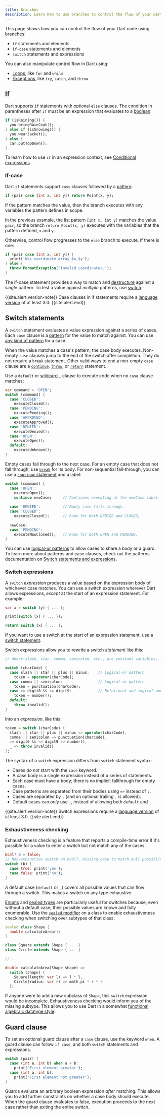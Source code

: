 ```yaml
---
title: Branches 
description: Learn how to use branches to control the flow of your Dart code.
---
```


This page shows how you can control the flow of your Dart code using branches:

- `if` statements and elements
- `if-case` statements and elements
- `switch` statements and expressions

You can also manipulate control flow in Dart using:

- [Loops][], like `for` and `while`
- [Exceptions][], like `try`, `catch`, and `throw`

## If

Dart supports `if` statements with optional `else` clauses. The condition in
parentheses after `if` must be an expression that evaluates to a [boolean][]:

<?code-excerpt "misc/lib/language_tour/control_flow.dart (if-else)"?>
```dart
if (isRaining()) {
  you.bringRainCoat();
} else if (isSnowing()) {
  you.wearJacket();
} else {
  car.putTopDown();
}
```

To learn how to use `if` in an expression context, see [Conditional expressions][]

### If-case

Dart `if` statements support `case` clauses followed by a [pattern][]: 

```dart
if (pair case [int x, int y]) return Point(x, y);
```

If the pattern matches the value,
then the branch executes with any variables the pattern defines in scope.

In the previous example,
the list pattern `[int x, int y]` matches the value `pair`,
so the branch `return Point(x, y)` executes with the variables that
the pattern defined, `x` and `y`.

Otherwise, control flow progresses to the `else` branch to execute, if there is one:

```dart 
if (pair case [int x, int y]) {
  print('Was coordinate array $x,$y');
} else {
  throw FormatException('Invalid coordinates.');
}
```

The if-case statement provides a way to match and
[destructure][] against a _single_ pattern. 
To test a value against _multiple_ patterns, use [switch](#switch).

{{site.alert.version-note}}
  Case clauses in if statements require
  a [language version][] of at least 3.0.
{{site.alert.end}}

<a id="switch"></a>
## Switch statements

A `switch` statement evaluates a value expression against a series of cases.
Each `case` clause is a [pattern][] for the value to match against.
You can use [any kind of pattern][] for a case.

When the value matches a case's pattern, the case body executes. 
Non-empty `case` clauses jump to the end of the switch after completion. They do
not require a `break` statement.
Other valid ways to end a non-empty `case` clause are a [`continue`][break],
[`throw`][], or [`return`][] statement.

Use a `default` or [wildcard `_`][] clause to execute code when no `case` clause matches:

```dart
var command = 'OPEN';
switch (command) {
  case 'CLOSED':
    executeClosed();
  case 'PENDING':
    executePending();
  case 'APPROVED':
    executeApproved();
  case 'DENIED':
    executeDenied();
  case 'OPEN':
    executeOpen();
  default:
    executeUnknown();
}
```

Empty cases fall through to the next case. 
For an empty case that does not fall through,
use [`break`][break] for its body.
For non-sequential fall-through,
you can use a [`continue` statement][break] and a label:

```dart
switch (command) {
  case 'OPEN':
    executeOpen();
    continue newCase;     // Continues executing at the newCase label.
  
  case 'DENIED':          // Empty case falls through.
  case 'CLOSED':
    executeClosed();      // Runs for both DENIED and CLOSED,
  
  newCase:
  case 'PENDING':
    executeNowClosed();   // Runs for both OPEN and PENDING.
}
```

You can use [logical-or patterns][] to allow cases to share a body or a guard.
To learn more about patterns and case clauses, 
check out the patterns documentation on [Switch statements and expressions][].

[Switch statements and expressions]: /language/patterns#switch-statements-and-expressions

### Switch expressions

A `switch` _expression_ produces a value based on the expression
body of whichever case matches. 
You can use a switch expression wherever Dart allows expressions,
_except_ at the start of an expression statement. For example:

```dart
var x = switch (y) { ... };

print(switch (x) { ... });

return switch (x) { ... };
```

If you want to use a switch at the start of an expression statement,
use a [switch statement](#switch-statements).

Switch expressions allow you to rewrite a switch _statement_ like this:

```dart
// Where slash, star, comma, semicolon, etc., are constant variables...

switch (charCode) {
  case slash || star || plus || minus:    // Logical-or pattern
    token = operator(charCode);
  case comma || semicolon:                // Logical-or pattern
    token = punctuation(charCode);
  case >= digit0 && <= digit9:            // Relational and logical-and patterns
    token = number();
  default:
    throw invalid();
}
```

Into an _expression_, like this:

```dart
token = switch (charCode) {
  slash || star || plus || minus => operator(charCode),
  comma || semicolon => punctuation(charCode),
  >= digit0 && <= digit9 => number(),
  _ => throw invalid()
};
```

The syntax of a `switch` expression differs from `switch` statement syntax:

- Cases _do not_ start with the `case` keyword.
- A case body is a single expression instead of a series of statements.
- Each case must have a body; there is no implicit fallthrough for empty cases.
- Case patterns are separated from their bodies using `=>` instead of `:`.
- Cases are separated by `,` (and an optional trailing `,` is allowed).
- Default cases can _only_ use `_`, instead of allowing both `default` and `_`.

{{site.alert.version-note}}
    Switch expressions require a [language version][] of at least 3.0.
{{site.alert.end}}

### Exhaustiveness checking

Exhaustiveness checking is a feature that reports a compile-time
error if it's possible for a value to enter a switch but not match any of the cases.

```dart
bool? b = false;
// Non-exhaustive switch on bool?, missing case to match null possiblity:
switch (b) {
  case true: print('yes');
  case false: print('no');
}
```

A default case (`default` or `_`) covers all possible values that can flow through
a switch. This makes a switch on any type exhaustive.

[Enums][enum] and [sealed types][sealed] are particularly useful for switches
because, even without a default case, their possible values are known and fully
enumerable. Use the [`sealed` modifier][sealed] on a class to enable
exhaustiveness checking when switching over subtypes of that class:

```dart
sealed class Shape {
  double calculateArea();
}

class Square extends Shape { ... }
class Circle extends Shape { ... }

// ...

double calculateArea(Shape shape) =>
  switch (shape) {
    Square(length: var l) => l * l,
    Circle(radius: var r) => math.pi * r * r
  };
```

If anyone were to add a new subclass of `Shape`, this `switch` expression would 
be incomplete. Exhaustiveness checking would inform you of the missing subtype.
This allows you to use Dart in a somewhat 
[functional algebraic datatype style](https://en.wikipedia.org/wiki/Algebraic_data_type). 

<a id="when"></a>
## Guard clause

To set an optional guard clause after a `case` clause, use the keyword `when`.
A guard clause can follow `if case`, and both `switch` statements and expressions.

```dart
switch (pair) {
  case (int a, int b) when a > b:
    print('First element greater');
  case (int a, int b):
    print('First element not greater');
}
```

Guards evaluate an arbitrary boolean expression _after_ matching.
This allows you to add further constraints on whether a case body should execute.
When the guard clause evaluates to false, execution proceeds to the next case
rather than exiting the entire switch.

[language version]: /guides/language/evolution#language-versioning
[loops]: /language/loops
[exceptions]: /language/error-handling
[conditional expressions]: /language/operators#conditional-expressions
[boolean]: /language/built-in-types#booleans
[pattern]: /language/patterns
[enum]: /language/enum
[`throw`]: /language/error-handling#throw
[`return`]: /language/functions#return-values
[wildcard `_`]: /language/pattern-types#wildcard
[break]: /language/loops#break-and-continue
[sealed]: /language/class-modifiers#sealed
[any kind of pattern]: /language/pattern-types
[destructure]: /language/patterns#destructuring
[section on switch]: /language/patterns#switch-statements-and-expressions
[logical-or patterns]: /language/patterns#or-pattern-switch
